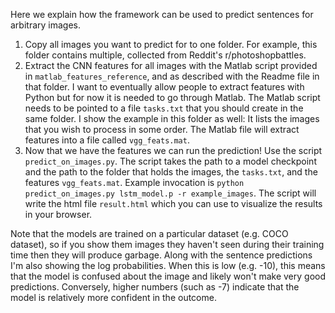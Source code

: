 Here we explain how the framework can be used to predict sentences for arbitrary images.

1. Copy all images you want to predict for to one folder. For example, this folder contains multiple, collected from Reddit's r/photoshopbattles.
2. Extract the CNN features for all images with the Matlab script provided in `matlab_features_reference`, and as described with the Readme file in that folder. I want to eventually allow people to extract features with Python but for now it is needed to go through Matlab. The Matlab script needs to be pointed to a file `tasks.txt` that you should create in the same folder. I show the example in this folder as well: It lists the images that you wish to process in some order. The Matlab file will extract features into a file called `vgg_feats.mat`.
3. Now that we have the features we can run the prediction! Use the script `predict_on_images.py`. The script takes the path to a model checkpoint and the path to the folder that holds the images, the `tasks.txt`, and the features `vgg_feats.mat`. Example invocation is `python predict_on_images.py lstm_model.p -r example_images`. The script will write the html file `result.html` which you can use to visualize the results in your browser.

Note that the models are trained on a particular dataset (e.g. COCO dataset), so if you show them images they haven't seen during their training time then they will produce garbage. Along with the sentence predictions I'm also showing the log probabilities. When this is low (e.g. -10), this means that the model is confused about the image and likely won't make very good predictions. Conversely, higher numbers (such as -7) indicate that the model is relatively more confident in the outcome.
